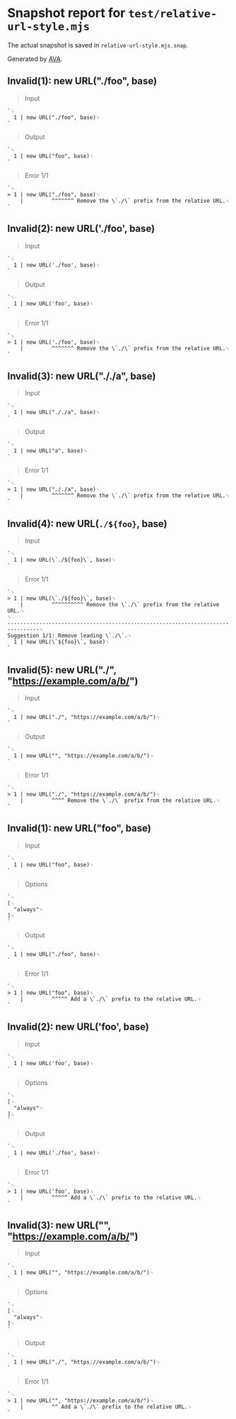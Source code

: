 # Snapshot report for `test/relative-url-style.mjs`

The actual snapshot is saved in `relative-url-style.mjs.snap`.

Generated by [AVA](https://avajs.dev).

## Invalid(1): new URL("./foo", base)

> Input

    `␊
      1 | new URL("./foo", base)␊
    `

> Output

    `␊
      1 | new URL("foo", base)␊
    `

> Error 1/1

    `␊
    > 1 | new URL("./foo", base)␊
        |         ^^^^^^^ Remove the \`./\` prefix from the relative URL.␊
    `

## Invalid(2): new URL('./foo', base)

> Input

    `␊
      1 | new URL('./foo', base)␊
    `

> Output

    `␊
      1 | new URL('foo', base)␊
    `

> Error 1/1

    `␊
    > 1 | new URL('./foo', base)␊
        |         ^^^^^^^ Remove the \`./\` prefix from the relative URL.␊
    `

## Invalid(3): new URL("././a", base)

> Input

    `␊
      1 | new URL("././a", base)␊
    `

> Output

    `␊
      1 | new URL("a", base)␊
    `

> Error 1/1

    `␊
    > 1 | new URL("././a", base)␊
        |         ^^^^^^^ Remove the \`./\` prefix from the relative URL.␊
    `

## Invalid(4): new URL(`./${foo}`, base)

> Input

    `␊
      1 | new URL(\`./${foo}\`, base)␊
    `

> Error 1/1

    `␊
    > 1 | new URL(\`./${foo}\`, base)␊
        |         ^^^^^^^^^^ Remove the \`./\` prefix from the relative URL.␊
    ␊
    --------------------------------------------------------------------------------␊
    Suggestion 1/1: Remove leading \`./\`.␊
      1 | new URL(\`${foo}\`, base)␊
    `

## Invalid(5): new URL("./", "https://example.com/a/b/")

> Input

    `␊
      1 | new URL("./", "https://example.com/a/b/")␊
    `

> Output

    `␊
      1 | new URL("", "https://example.com/a/b/")␊
    `

> Error 1/1

    `␊
    > 1 | new URL("./", "https://example.com/a/b/")␊
        |         ^^^^ Remove the \`./\` prefix from the relative URL.␊
    `

## Invalid(1): new URL("foo", base)

> Input

    `␊
      1 | new URL("foo", base)␊
    `

> Options

    `␊
    [␊
      "always"␊
    ]␊
    `

> Output

    `␊
      1 | new URL("./foo", base)␊
    `

> Error 1/1

    `␊
    > 1 | new URL("foo", base)␊
        |         ^^^^^ Add a \`./\` prefix to the relative URL.␊
    `

## Invalid(2): new URL('foo', base)

> Input

    `␊
      1 | new URL('foo', base)␊
    `

> Options

    `␊
    [␊
      "always"␊
    ]␊
    `

> Output

    `␊
      1 | new URL('./foo', base)␊
    `

> Error 1/1

    `␊
    > 1 | new URL('foo', base)␊
        |         ^^^^^ Add a \`./\` prefix to the relative URL.␊
    `

## Invalid(3): new URL("", "https://example.com/a/b/")

> Input

    `␊
      1 | new URL("", "https://example.com/a/b/")␊
    `

> Options

    `␊
    [␊
      "always"␊
    ]␊
    `

> Output

    `␊
      1 | new URL("./", "https://example.com/a/b/")␊
    `

> Error 1/1

    `␊
    > 1 | new URL("", "https://example.com/a/b/")␊
        |         ^^ Add a \`./\` prefix to the relative URL.␊
    `
